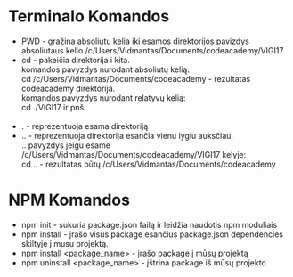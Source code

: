 # Terminalo Komandos

-   PWD - gražina absoliutu kelia iki esamos direktorijos
    pavizdys absoliutaus kelio /c/Users/Vidmantas/Documents/codeacademy/VIGI17
-   cd - pakeičia direktorija i kita. <br />
    komandos pavyzdys nurodant absoliutų kelią: <br />
    cd /c/Users/Vidmantas/Documents/codeacademy - rezultatas codeacademy direktorija. <br />
    komandos pavyzdys nurodant relatyvų kelią:<br />
    cd ./VIGI17 ir pnš.<br />
    <br />
-   . - reprezentuoja esama direktoriją <br />
-   .. - reprezentuoja direktorija esančia vienu lygiu auksčiau. <br />
    .. pavyzdys jeigu esame /c/Users/Vidmantas/Documents/codeacademy/VIGI17 kelyje: <br />
    cd .. - rezultatas būtų /c/Users/Vidmantas/Documents/codeacademy

# NPM Komandos

-   npm init - sukuria package.json failą ir leidžia naudotis npm moduliais
-   npm install - įrašo visus package esančius package.json dependencies skiltyje į musu projektą.
-   npm install <package_name> - įrašo package į mūsų projektą
-   npm uninstall <package_name> - įštrina package iš mūsų projekto
